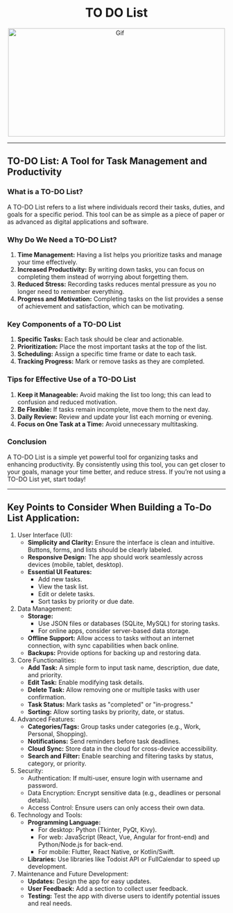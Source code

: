 <div align="center">

# TO DO List
<img alt="Gif" src="https://i.makeagif.com/media/11-24-2013/8l7jir.gif" height="250px" width="500px">
</div>
<hr>

## TO-DO List: A Tool for Task Management and Productivity
### What is a TO-DO List?
A TO-DO List refers to a list where individuals record their tasks, duties, and goals for a specific period. This tool can be as simple as a piece of paper or as advanced as digital applications and software.
### Why Do We Need a TO-DO List?
1. <b>Time Management:</b> Having a list helps you prioritize tasks and manage your time effectively.
2. <b>Increased Productivity:</b> By writing down tasks, you can focus on completing them instead of worrying about forgetting them.
3. <b>Reduced Stress:</b> Recording tasks reduces mental pressure as you no longer need to remember everything.
4. <b>Progress and Motivation:</b> Completing tasks on the list provides a sense of achievement and satisfaction, which can be motivating.
### Key Components of a TO-DO List
1. <b>Specific Tasks:</b> Each task should be clear and actionable.
2. <b>Prioritization:</b> Place the most important tasks at the top of the list.
3. <b>Scheduling:</b> Assign a specific time frame or date to each task.
4. <b>Tracking Progress:</b> Mark or remove tasks as they are completed.
### Tips for Effective Use of a TO-DO List
1. <b>Keep it Manageable:</b> Avoid making the list too long; this can lead to confusion and reduced motivation.
2. <b>Be Flexible:</b> If tasks remain incomplete, move them to the next day.
3. <b>Daily Review:</b> Review and update your list each morning or evening.
4. <b>Focus on One Task at a Time:</b> Avoid unnecessary multitasking.
### Conclusion
A TO-DO List is a simple yet powerful tool for organizing tasks and enhancing productivity. By consistently using this tool, you can get closer to your goals, manage your time better, and reduce stress. If you’re not using a TO-DO List yet, start today!
<hr>

## Key Points to Consider When Building a To-Do List Application:
1. User Interface (UI):
   - <b>Simplicity and Clarity:</b> Ensure the interface is clean and intuitive. Buttons, forms, and lists should be clearly labeled.
   - <b>Responsive Design:</b> The app should work seamlessly across devices (mobile, tablet, desktop).
   - <b>Essential UI Features:</b>
       - Add new tasks.
       - View the task list.
       - Edit or delete tasks.
       - Sort tasks by priority or due date.
2. Data Management:
   - <b>Storage:</b>
      - Use JSON files or databases (SQLite, MySQL) for storing tasks.
      - For online apps, consider server-based data storage.
   - <b>Offline Support:</b> Allow access to tasks without an internet connection, with sync capabilities when back online.
   - <b>Backups:</b> Provide options for backing up and restoring data.
3. Core Functionalities:
   - <b>Add Task:</b> A simple form to input task name, description, due date, and priority.
   - <b>Edit Task:</b> Enable modifying task details.
   - <b>Delete Task:</b> Allow removing one or multiple tasks with user confirmation.
   - <b>Task Status:</b> Mark tasks as "completed" or "in-progress."
   - <b>Sorting:</b> Allow sorting tasks by priority, date, or status.
4. Advanced Features:
   - <b>Categories/Tags:</b> Group tasks under categories (e.g., Work, Personal, Shopping).
   - <b>Notifications:</b> Send reminders before task deadlines.
   - <b>Cloud Sync:</b> Store data in the cloud for cross-device accessibility.
   - <b>Search and Filter:</b> Enable searching and filtering tasks by status, category, or priority.
5. Security:
   - Authentication: If multi-user, ensure login with username and password.
   - Data Encryption: Encrypt sensitive data (e.g., deadlines or personal details).
   - Access Control: Ensure users can only access their own data.
6. Technology and Tools:
   - <b>Programming Language:</b>
      - For desktop: Python (Tkinter, PyQt, Kivy).
      - For web: JavaScript (React, Vue, Angular for front-end) and Python/Node.js for back-end.
      - For mobile: Flutter, React Native, or Kotlin/Swift.
   - <b>Libraries:</b> Use libraries like Todoist API or FullCalendar to speed up development.
7. Maintenance and Future Development:
   - <b>Updates:</b> Design the app for easy updates.
   - <b>User Feedback:</b> Add a section to collect user feedback.
   - <b>Testing:</b> Test the app with diverse users to identify potential issues and real needs.






